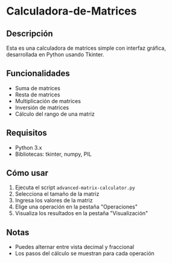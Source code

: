 # Calculadora-de-Matrices


## Descripción
Esta es una calculadora de matrices simple con interfaz gráfica, desarrollada en Python usando Tkinter.

## Funcionalidades
- Suma de matrices
- Resta de matrices
- Multiplicación de matrices
- Inversión de matrices
- Cálculo del rango de una matriz

## Requisitos
- Python 3.x
- Bibliotecas: tkinter, numpy, PIL

## Cómo usar
1. Ejecuta el script `advanced-matrix-calculator.py`
2. Selecciona el tamaño de la matriz
3. Ingresa los valores de la matriz
4. Elige una operación en la pestaña "Operaciones"
5. Visualiza los resultados en la pestaña "Visualización"

## Notas
- Puedes alternar entre vista decimal y fraccional
- Los pasos del cálculo se muestran para cada operación

